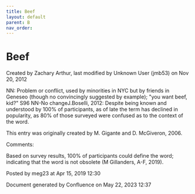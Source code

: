 ```yaml
---
title: Beef
layout: default
parent: B
nav_order:
---
```


# Beef

Created by  Zachary Arthur, last modified by  Unknown User (jmb53) on Nov 20, 2012

NN: Problem or conflict, used by minorities in NYC but by friends in Geneseo (though no convincingly suggested by example); &quot;you want beef, kid?&quot; S96 NN-No changeJ.Boselli, 2012: Despite being known and understood by 100% of participants, as of late the term has declined in popularity, as 80% of those surveyed were confused as to the context of the word.

This entry was originally created by M. Gigante and D. McGiveron, 2006.

Comments:

Based on survey results, 100% of participants could define the word; indicating that the word is not obsolete (M Gillanders, A-F, 2019).

Posted by meg23 at Apr 15, 2019 12:30

Document generated by Confluence on May 22, 2023 12:37


